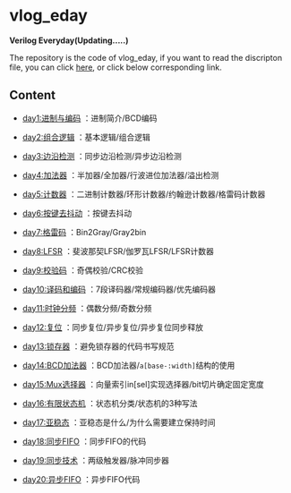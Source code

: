 # vlog_eday
**Verilog Everyday(Updating.....)**

The repository is the code of vlog_eday, if you want to read the discripton file, you can click [here](https://xlinwei.github.io/docs/190523_vlog_eday/index.html), or click below corresponding link.

## Content

- [day1:进制与编码](https://xlinwei.github.io/docs/190523_vlog_eday/vlog_day01.html)
：进制简介/BCD编码

- [day2:组合逻辑](https://xlinwei.github.io/docs/190523_vlog_eday/vlog_day02.html)
：基本逻辑/组合逻辑

- [day3:边沿检测](https://xlinwei.github.io/docs/190523_vlog_eday/vlog_day03.html)
：同步边沿检测/异步边沿检测

- [day4:加法器](https://xlinwei.github.io/docs/190523_vlog_eday/vlog_day04.html)
：半加器/全加器/行波进位加法器/溢出检测

- [day5:计数器](https://xlinwei.github.io/docs/190523_vlog_eday/vlog_day05.html)
：二进制计数器/环形计数器/约翰逊计数器/格雷码计数器

- [day6:按键去抖动](https://xlinwei.github.io/docs/190523_vlog_eday/vlog_day06.html)
：按键去抖动

- [day7:格雷码](https://xlinwei.github.io/docs/190523_vlog_eday/vlog_day07.html)
：Bin2Gray/Gray2bin

- [day8:LFSR](https://xlinwei.github.io/docs/190523_vlog_eday/vlog_day08.html)
：斐波那契LFSR/伽罗瓦LFSR/LFSR计数器

- [day9:校验码](https://xlinwei.github.io/docs/190523_vlog_eday/vlog_day09.html)
：奇偶校验/CRC校验

- [day10:译码和编码](https://xlinwei.github.io/docs/190523_vlog_eday/vlog_day10.html)
：7段译码器/常规编码器/优先编码器

- [day11:时钟分频](https://xlinwei.github.io/docs/190523_vlog_eday/vlog_day11.html)
：偶数分频/奇数分频

- [day12:复位](https://xlinwei.github.io/docs/190523_vlog_eday/vlog_day12.html)
：同步复位/异步复位/异步复位同步释放

- [day13:锁存器](https://xlinwei.github.io/docs/190523_vlog_eday/vlog_day13.html)
：避免锁存器的代码书写规范

- [day14:BCD加法器](https://xlinwei.github.io/docs/190523_vlog_eday/vlog_day14.html)
：BCD加法器/`a[base-:width]`结构的使用

- [day15:Mux选择器](https://xlinwei.github.io/docs/190523_vlog_eday/vlog_day15.html)
：向量索引in[sel]实现选择器/bit切片确定固定宽度

- [day16:有限状态机](https://xlinwei.github.io/docs/190523_vlog_eday/vlog_day16.html)
：状态机分类/状态机的3种写法

- [day17:亚稳态](https://xlinwei.github.io/docs/190523_vlog_eday/vlog_day17.html)
：亚稳态是什么/为什么需要建立保持时间

- [day18:同步FIFO](https://xlinwei.github.io/docs/190523_vlog_eday/vlog_day18.html)
：同步FIFO的代码

- [day19:同步技术](https://xlinwei.github.io/docs/190523_vlog_eday/vlog_day19.html)
：两级触发器/脉冲同步器

- [day20:异步FIFO](https://xlinwei.github.io/docs/190523_vlog_eday/vlog_day20.html)
：异步FIFO代码
